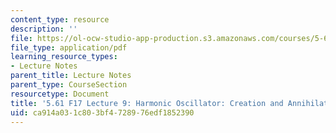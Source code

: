 ```yaml
---
content_type: resource
description: ''
file: https://ol-ocw-studio-app-production.s3.amazonaws.com/courses/5-61-physical-chemistry-fall-2017/ca914a031c803bf4728976edf1852390_MIT5_61F17_lec9.pdf
file_type: application/pdf
learning_resource_types:
- Lecture Notes
parent_title: Lecture Notes
parent_type: CourseSection
resourcetype: Document
title: '5.61 F17 Lecture 9: Harmonic Oscillator: Creation and Annihilation Operators'
uid: ca914a03-1c80-3bf4-7289-76edf1852390
---
```

